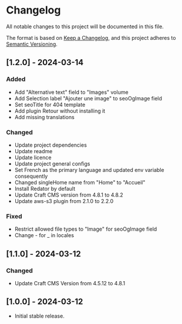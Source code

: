 # Changelog

All notable changes to this project will be documented in this file.

The format is based on [Keep a Changelog](https://keepachangelog.com/en/1.1.0/),
and this project adheres to [Semantic Versioning](https://semver.org/spec/v2.0.0.html).

## [1.2.0] - 2024-03-14

### Added
- Add "Alternative text" field to "Images" volume
- Add Selection label "Ajouter une image" to seoOgImage field
- Set seoTitle for 404 template
- Add plugin Retour without installing it
- Add missing translations

### Changed

- Update project dependencies
- Update readme
- Update licence
- Update project general configs
- Set French as the primary language and updated env variable consequently
- Changed singleHome name from "Home" to "Accueil"
- Install Redator by default
- Update Craft CMS version from 4.8.1 to 4.8.2
- Update aws-s3 plugin from 2.1.0 to 2.2.0

### Fixed
- Restrict allowed file types to "Image" for seoOgImage field
- Change - for _ in locales

## [1.1.0] - 2024-03-12

### Changed

- Update Craft CMS Version from 4.5.12 to 4.8.1


## [1.0.0] - 2024-03-12

- Initial stable release.